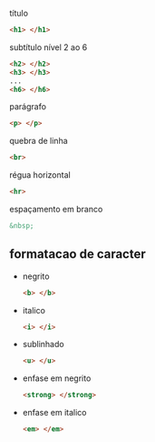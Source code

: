 título
``` html
<h1> </h1>
```

subtítulo nível 2 ao 6
``` html
<h2> </h2>
<h3> </h3>
...
<h6> </h6>
```

parágrafo
``` html
<p> </p>
```

quebra de linha
``` html
<br>
```

régua horizontal
``` html
<hr>
```

espaçamento em branco
``` html
&nbsp;
```

## formatacao de caracter
* negrito

    ``` html
    <b> </b>
    ```

* italico

    ``` html
    <i> </i>
    ```

* sublinhado

    ``` html
    <u> </u>
    ```

* enfase em negrito

    ``` html
    <strong> </strong>
    ```

*  enfase em italico

    ``` html
    <em> </em>
    ```